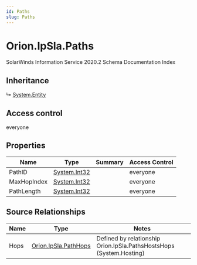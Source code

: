 ```yaml
---
id: Paths
slug: Paths
---
```


# Orion.IpSla.Paths

SolarWinds Information Service 2020.2 Schema Documentation Index

## Inheritance

↳ [System.Entity](./../System/Entity)

## Access control

everyone

## Properties

| Name | Type | Summary | Access Control |
| ------ | ------ | ------ | ------ |
| PathID | [System.Int32](https://docs.microsoft.com/en-us/dotnet/api/system.int32) |  | everyone |
| MaxHopIndex | [System.Int32](https://docs.microsoft.com/en-us/dotnet/api/system.int32) |  | everyone |
| PathLength | [System.Int32](https://docs.microsoft.com/en-us/dotnet/api/system.int32) |  | everyone |

## Source Relationships

| Name | Type | Notes |
| ------ | ------ | ------ |
| Hops | [Orion.IpSla.PathHops](./../Orion.IpSla/PathHops) | Defined by relationship Orion.IpSla.PathsHostsHops (System.Hosting) |

